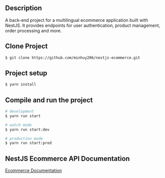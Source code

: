 ## Description

A back-end project for a multilingual ecommerce application built with NestJS. It provides endpoints for user authentication, product management, order processing and more.

## Clone Project

```bash
$ git clone https://github.com/minhuy206/nestjs-ecommerce.git
```

## Project setup

```bash
$ yarn install
```

## Compile and run the project

```bash
# development
$ yarn run start

# watch mode
$ yarn run start:dev

# production mode
$ yarn run start:prod
```

## NestJS Ecommerce API Documentation

[Ecommerce Documentation](http://localhost:3000/api-docs/)
